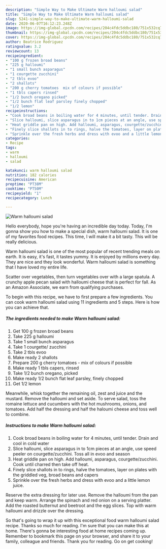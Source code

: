 ```yaml
---
description: "Simple Way to Make Ultimate Warm halloumi salad"
title: "Simple Way to Make Ultimate Warm halloumi salad"
slug: 5241-simple-way-to-make-ultimate-warm-halloumi-salad
date: 2020-06-07T16:12:23.248Z
image: https://img-global.cpcdn.com/recipes/204c4fdc5ddbc180/751x532cq70/warm-halloumi-salad-recipe-main-photo.jpg
thumbnail: https://img-global.cpcdn.com/recipes/204c4fdc5ddbc180/751x532cq70/warm-halloumi-salad-recipe-main-photo.jpg
cover: https://img-global.cpcdn.com/recipes/204c4fdc5ddbc180/751x532cq70/warm-halloumi-salad-recipe-main-photo.jpg
author: Beatrice Rodriguez
ratingvalue: 3.2
reviewcount: 13
recipeingredient:
- "100 g frozen broad beans"
- "225 g halloumi"
- "1 small bunch asparagus"
- "1 courgette zucchini"
- "2 tbls evoo"
- "2 shallots"
- "200 g cherry tomatoes  mix of colours if possible"
- "1 tbls capers rinsed"
- "1/2 bunch oregano picked"
- "1/2 bunch flat leaf parsley finely chopped"
- "1/2 lemon"
recipeinstructions:
- "Cook broad beans in boiling water for 4 minutes, until tender. Drain and cool in cold water"
- "Slice halloumi, slice asparagus in to 1cm pieces at an angle, use speed peeler on courgette/zucchini. Toss all in evoo and season"
- "Heat griddle pan on high. Add halloumi, asparagus, courgette/zucchini. Cook until charred then take off heat."
- "Finely slice shallots in to rings, halve the tomatoes, layer on plates with the griddled veg, broad beans and capers"
- "Sprinkle over the fresh herbs and dress with evoo and a little lemon juice."
categories:
- Recipe
tags:
- warm
- halloumi
- salad

katakunci: warm halloumi salad 
nutrition: 182 calories
recipecuisine: American
preptime: "PT38M"
cooktime: "PT50M"
recipeyield: "1"
recipecategory: Lunch

---
```



![Warm halloumi salad](https://img-global.cpcdn.com/recipes/204c4fdc5ddbc180/751x532cq70/warm-halloumi-salad-recipe-main-photo.jpg)

Hello everybody, hope you're having an incredible day today. Today, I'm gonna show you how to make a special dish, warm halloumi salad. It is one of my favorites food recipes. This time, I will make it a bit tasty. This will be really delicious.

Warm halloumi salad is one of the most popular of recent trending meals on earth. It is easy, it's fast, it tastes yummy. It is enjoyed by millions every day. They are nice and they look wonderful. Warm halloumi salad is something that I have loved my entire life.

Scatter over vegetables, then turn vegetables over with a large spatula. A crunchy apple pecan salad with halloumi cheese that is perfect for fall. As an Amazon Associate, we earn from qualifying purchases.


To begin with this recipe, we have to first prepare a few ingredients. You can cook warm halloumi salad using 11 ingredients and 5 steps. Here is how you can achieve that.

<!--inarticleads1-->

##### The ingredients needed to make Warm halloumi salad:

1. Get 100 g frozen broad beans
1. Take 225 g halloumi
1. Take 1 small bunch asparagus
1. Take 1 courgette/ zucchini
1. Take 2 tbls evoo
1. Make ready 2 shallots
1. Prepare 200 g cherry tomatoes - mix of colours if possible
1. Make ready 1 tbls capers, rinsed
1. Take 1/2 bunch oregano, picked
1. Make ready 1/2 bunch flat leaf parsley, finely chopped
1. Get 1/2 lemon


Meanwhile, whisk together the remaining oil, zest and juice and the mustard. Remove the halloumi and set aside. To serve salad, toss the romaine lettuce and cucumbers with the hot mushrooms, onions, and tomatoes. Add half the dressing and half the haloumi cheese and toss well to combine. 

<!--inarticleads2-->

##### Instructions to make Warm halloumi salad:

1. Cook broad beans in boiling water for 4 minutes, until tender. Drain and cool in cold water
1. Slice halloumi, slice asparagus in to 1cm pieces at an angle, use speed peeler on courgette/zucchini. Toss all in evoo and season
1. Heat griddle pan on high. Add halloumi, asparagus, courgette/zucchini. Cook until charred then take off heat.
1. Finely slice shallots in to rings, halve the tomatoes, layer on plates with the griddled veg, broad beans and capers
1. Sprinkle over the fresh herbs and dress with evoo and a little lemon juice.


Reserve the extra dressing for later use. Remove the halloumi from the pan and keep warm. Arrange the spinach and red onion on a serving platter. Add the roasted butternut and beetroot and the egg slices. Top with warm halloumi and drizzle over the dressing. 

So that's going to wrap it up with this exceptional food warm halloumi salad recipe. Thanks so much for reading. I'm sure that you can make this at home. There's gonna be interesting food at home recipes coming up. Remember to bookmark this page on your browser, and share it to your family, colleague and friends. Thank you for reading. Go on get cooking!
